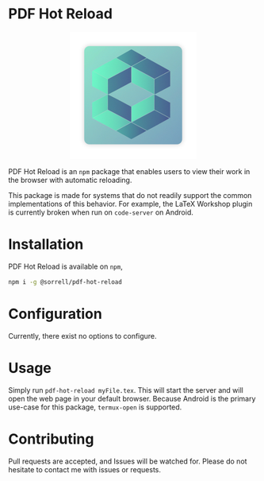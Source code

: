# PDF Hot Reload

<p align="center">
    <img width="256" height="256" src="https://github.com/GageSorrell/PdfHotReload/blob/master/Logo.png?raw=true">
</p>

PDF Hot Reload is an `npm` package that enables users to view their work in the browser with automatic reloading.

This package is made for systems that do not readily support the common implementations of this behavior.
For example, the LaTeX Workshop plugin is currently broken when run on `code-server` on Android.

# Installation

PDF Hot Reload is available on `npm`,
```bash
npm i -g @sorrell/pdf-hot-reload
```

# Configuration

Currently, there exist no options to configure.

# Usage

Simply run `pdf-hot-reload myFile.tex`.
This will start the server and will open the web page in your default browser.
Because Android is the primary use-case for this package, `termux-open` is supported.

# Contributing

Pull requests are accepted, and Issues will be watched for.
Please do not hesitate to contact me with issues or requests.